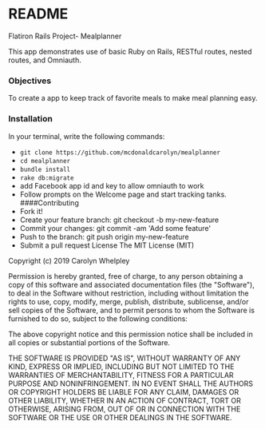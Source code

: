# README

Flatiron Rails Project- Mealplanner

This app demonstrates use of basic Ruby on Rails, RESTful routes, nested routes, and Omniauth.

### Objectives
To create a app to keep track of favorite meals to make meal planning easy. 

### Installation
In your terminal, write the following commands: 

* `git clone https://github.com/mcdonaldcarolyn/mealplanner`
* `cd mealplanner`
* `bundle install`
* `rake db:migrate`
* add Facebook app id and key to allow omniauth to work 
* Follow prompts on the Welcome page and start tracking tanks.
####Contributing
* Fork it!
* Create your feature branch: git checkout -b my-new-feature
* Commit your changes: git commit -am 'Add some feature'
* Push to the branch: git push origin my-new-feature
* Submit a pull request
License
The MIT License (MIT)

Copyright (c) 2019 Carolyn Whelpley

Permission is hereby granted, free of charge, to any person obtaining a copy of this software and associated documentation files (the "Software"), to deal in the Software without restriction, including without limitation the rights to use, copy, modify, merge, publish, distribute, sublicense, and/or sell copies of the Software, and to permit persons to whom the Software is furnished to do so, subject to the following conditions:

The above copyright notice and this permission notice shall be included in all copies or substantial portions of the Software.

THE SOFTWARE IS PROVIDED "AS IS", WITHOUT WARRANTY OF ANY KIND, EXPRESS OR IMPLIED, INCLUDING BUT NOT LIMITED TO THE WARRANTIES OF MERCHANTABILITY, FITNESS FOR A PARTICULAR PURPOSE AND NONINFRINGEMENT. IN NO EVENT SHALL THE AUTHORS OR COPYRIGHT HOLDERS BE LIABLE FOR ANY CLAIM, DAMAGES OR OTHER LIABILITY, WHETHER IN AN ACTION OF CONTRACT, TORT OR OTHERWISE, ARISING FROM, OUT OF OR IN CONNECTION WITH THE SOFTWARE OR THE USE OR OTHER DEALINGS IN THE SOFTWARE.